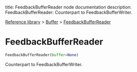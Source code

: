 title: FeedbackBufferReader node documentation
description: FeedbackBufferReader: Counterpart to FeedbackBufferWriter.

[Reference library](../../index.md) > [Buffer](../index.md) > [FeedbackBufferReader](index.md)

# FeedbackBufferReader

```python
FeedbackBufferReader(buffer=None)
```

Counterpart to FeedbackBufferWriter.

